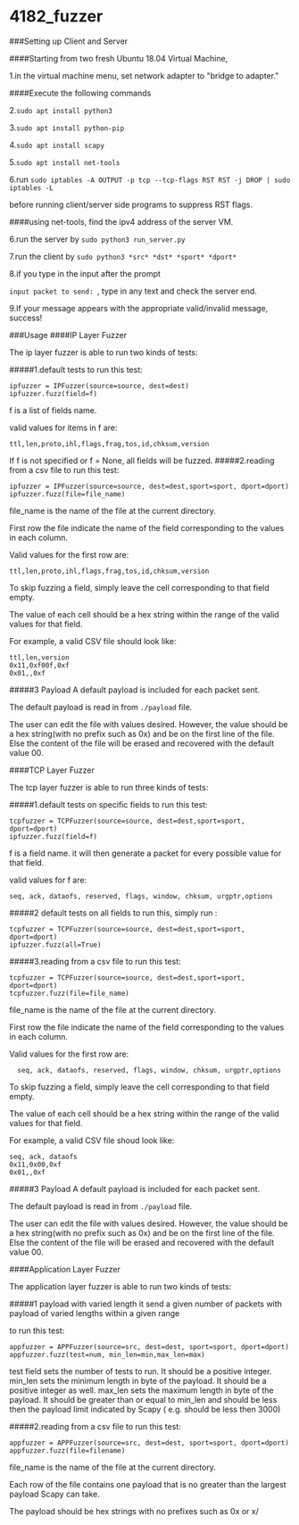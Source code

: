 # 4182_fuzzer

###Setting up Client and Server

####Starting from two fresh Ubuntu 18.04 Virtual Machine,

1.in the virtual machine menu, set network adapter to "bridge to adapter."

####Execute the following commands

2.```sudo apt install python3```

3.```sudo apt install python-pip```

4.```sudo apt install scapy```

5.```sudo apt install net-tools```

6.run 
```sudo iptables -A OUTPUT -p tcp --tcp-flags RST RST -j DROP | sudo iptables -L```

before running client/server side programs to suppress RST flags.

####using net-tools, find the ipv4 address of the server VM.

6.run the server by ```sudo python3 run_server.py```

7.run the client by ```sudo python3 *src* *dst* *sport* *dport*```

8.if you type in the input after the prompt

```input packet to send: ```, type in any text and check the server end.

9.If your message appears with the appropriate valid/invalid message, success!

###Usage
####IP Layer Fuzzer

The ip layer fuzzer is able to run two kinds of tests:

#####1.default tests
to run this test:

    ipfuzzer = IPFuzzer(source=source, dest=dest)
    ipfuzzer.fuzz(field=f)
    

f is a list of fields name.

valid values for items in f are:


    ttl,len,proto,ihl,flags,frag,tos,id,chksum,version

If f is not specified or f = None, all fields will be fuzzed.
#####2.reading from a csv file
to run this test:

    ipfuzzer = IPFuzzer(source=source, dest=dest,sport=sport, dport=dport)
    ipfuzzer.fuzz(file=file_name)

file_name is the name of the file at the current directory.

First row the file indicate the name of the field corresponding to the values in each column.

Valid values for the first row are:


    ttl,len,proto,ihl,flags,frag,tos,id,chksum,version



To skip fuzzing a field, simply leave the cell corresponding to that field empty.

The value of each cell should be a hex string within the range of the valid values for that field.

For example, a valid CSV file should look like:


    ttl,len,version
    0x11,0xf00f,0xf
    0x01,,0xf

#####3 Payload
A default payload is included for each packet sent.

The default payload is read in from ```./payload``` file.

The user can edit the file with values desired. However, the value should be a hex string(with no prefix such as 0x) and be on the first line of the file.
Else the content of the file will be erased and recovered with the default value 00.

####TCP Layer Fuzzer

The tcp layer fuzzer is able to run three kinds of tests:

#####1.default tests on specific fields
to run this test:

    
    tcpfuzzer = TCPFuzzer(source=source, dest=dest,sport=sport, dport=dport)
    ipfuzzer.fuzz(field=f)
    

f is a field name.
it will then generate a packet for every possible value for that field.

valid values for f are:


    seq, ack, dataofs, reserved, flags, window, chksum, urgptr,options

#####2 default tests on all fields
to run this, simply run :

    
    tcpfuzzer = TCPFuzzer(source=source, dest=dest,sport=sport, dport=dport)
    ipfuzzer.fuzz(all=True)
    

#####3.reading from a csv file
to run this test:

    tcpfuzzer = TCPFuzzer(source=source, dest=dest,sport=sport, dport=dport)
    tcpfuzzer.fuzz(file=file_name)

file_name is the name of the file at the current directory.

First row the file indicate the name of the field corresponding to the values in each column.

Valid values for the first row are:


      seq, ack, dataofs, reserved, flags, window, chksum, urgptr,options



To skip fuzzing a field, simply leave the cell corresponding to that field empty.

The value of each cell should be a hex string within the range of the valid values for that field.

For example, a valid CSV file shoud look like:


    seq, ack, dataofs
    0x11,0x00,0xf
    0x01,,0xf

#####3 Payload
A default payload is included for each packet sent.

The default payload is read in from ```./payload``` file.

The user can edit the file with values desired. However, the value should be a hex string(with no prefix such as 0x) and be on the first line of the file.
Else the content of the file will be erased and recovered with the default value 00.


####Application Layer Fuzzer

The application layer fuzzer is able to run two kinds of tests:

#####1 payload with varied length
it send a given number of packets with payload of varied lengths within a given range

to run this test:

    
    appfuzzer = APPFuzzer(source=src, dest=dest, sport=sport, dport=dport)
    appfuzzer.fuzz(test=num, min_len=min,max_len=max)
    

test field sets the number of tests to run. It should be a positive integer.
min_len sets the minimum length in byte of the payload. It should be a positive integer as well.
max_len sets the maximum length in byte of the payload. It should be greater than or equal to min_len and should be less then the payload limit indicated by Scapy ( e.g. should be less then 3000)
 

#####2.reading from a csv file
to run this test:

    
    appfuzzer = APPFuzzer(source=src, dest=dest, sport=sport, dport=dport)
    appfuzzer.fuzz(file=filename)

file_name is the name of the file at the current directory.

Each row of the file contains one payload that is no greater than the largest payload Scapy can take.

The payload should be hex strings with no prefixes such as 0x or x/